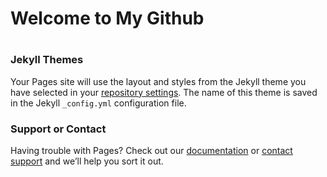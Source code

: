 # Welcome to My Github


#



### Jekyll Themes

Your Pages site will use the layout and styles from the Jekyll theme you have selected in your [repository settings](https://github.com/bruno686/bruno686.github.io/settings). The name of this theme is saved in the Jekyll `_config.yml` configuration file.

### Support or Contact

Having trouble with Pages? Check out our [documentation](https://help.github.com/categories/github-pages-basics/) or [contact support](https://github.com/contact) and we’ll help you sort it out.
